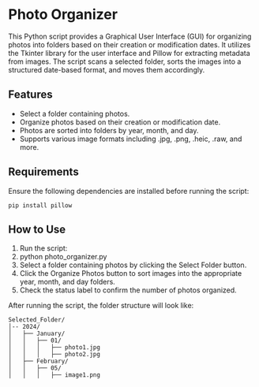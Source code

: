 # Photo Organizer
This Python script provides a Graphical User Interface (GUI) for organizing photos into folders based on their creation or modification dates. It utilizes the Tkinter library for the user interface and Pillow for extracting metadata from images. The script scans a selected folder, sorts the images into a structured date-based format, and moves them accordingly.

## Features
* Select a folder containing photos.
*	Organize photos based on their creation or modification date.
*	Photos are sorted into folders by year, month, and day.
*	Supports various image formats including .jpg, .png, .heic, .raw, and more.

## Requirements
Ensure the following dependencies are installed before running the script:
```
pip install pillow
```
## How to Use
1.	Run the script:
2.	python photo_organizer.py
3.	Select a folder containing photos by clicking the Select Folder button.
4.	Click the Organize Photos button to sort images into the appropriate year, month, and day folders.
5.	Check the status label to confirm the number of photos organized.

After running the script, the folder structure will look like:
```
Selected_Folder/
│-- 2024/
│   ├── January/
│   │   ├── 01/
│   │   │   ├── photo1.jpg
│   │   │   ├── photo2.jpg
│   ├── February/
│   │   ├── 05/
│   │   │   ├── image1.png
```

